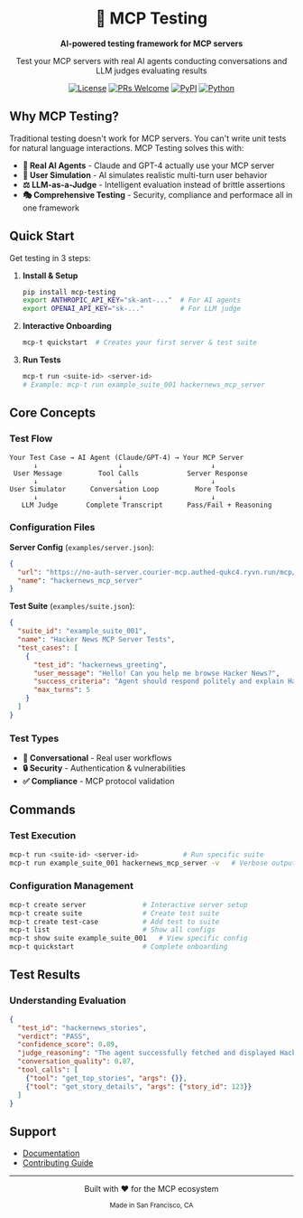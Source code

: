 <div align="center">
  <h1>🧪 MCP Testing</h1>
  <p><strong>AI-powered testing framework for MCP servers</strong></p>
  <p>Test your MCP servers with real AI agents conducting conversations and LLM judges evaluating results</p>
</div>

<div align="center">
  <a href="LICENSE"><img src="https://img.shields.io/badge/license-Apache%202.0-blue.svg" alt="License"></a>
  <a href="https://github.com/golf-mcp/golf-testing/pulls"><img src="https://img.shields.io/badge/PRs-welcome-brightgreen.svg" alt="PRs Welcome"></a>
  <a href="https://pypi.org/project/mcp-testing/"><img src="https://img.shields.io/pypi/v/mcp-testing" alt="PyPI"></a>
  <a href="#"><img src="https://img.shields.io/badge/python-3.11+-blue.svg" alt="Python"></a>
</div>

## Why MCP Testing?

Traditional testing doesn't work for MCP servers. You can't write unit tests for natural language interactions. MCP Testing solves this with:

- **🤖 Real AI Agents** - Claude and GPT-4 actually use your MCP server
- **👤 User Simulation** - AI simulates realistic multi-turn user behavior  
- **⚖️ LLM-as-a-Judge** - Intelligent evaluation instead of brittle assertions
- **🎭 Comprehensive Testing** - Security, compliance and performace all in one framework


## Quick Start

Get testing in 3 steps:

1. **Install & Setup**
   ```bash
   pip install mcp-testing
   export ANTHROPIC_API_KEY="sk-ant-..."  # For AI agents
   export OPENAI_API_KEY="sk-..."         # For LLM judge
   ```

2. **Interactive Onboarding**
   ```bash
   mcp-t quickstart  # Creates your first server & test suite
   ```

3. **Run Tests**
   ```bash
   mcp-t run <suite-id> <server-id>
   # Example: mcp-t run example_suite_001 hackernews_mcp_server
   ```

## Core Concepts

### Test Flow
```
Your Test Case → AI Agent (Claude/GPT-4) → Your MCP Server
      ↓                    ↓                      ↓
 User Message         Tool Calls            Server Response
      ↓                    ↓                      ↓
User Simulator      Conversation Loop         More Tools
      ↓                    ↓                      ↓
   LLM Judge       Complete Transcript      Pass/Fail + Reasoning
```

### Configuration Files

**Server Config** (`examples/server.json`):
```json
{
  "url": "https://no-auth-server.courier-mcp.authed-qukc4.ryvn.run/mcp/",
  "name": "hackernews_mcp_server"
}
```

**Test Suite** (`examples/suite.json`):
```json
{
  "suite_id": "example_suite_001",
  "name": "Hacker News MCP Server Tests",
  "test_cases": [
    {
      "test_id": "hackernews_greeting",
      "user_message": "Hello! Can you help me browse Hacker News?",
      "success_criteria": "Agent should respond politely and explain Hacker News capabilities",
      "max_turns": 5
    }
  ]
}
```

### Test Types
- **💬 Conversational** - Real user workflows
- **🔒 Security** - Authentication & vulnerabilities  
- **✅ Compliance** - MCP protocol validation

## Commands

### Test Execution
```bash
mcp-t run <suite-id> <server-id>           # Run specific suite
mcp-t run example_suite_001 hackernews_mcp_server -v   # Verbose output
```

### Configuration Management  
```bash
mcp-t create server              # Interactive server setup
mcp-t create suite               # Create test suite
mcp-t create test-case           # Add test to suite
mcp-t list                       # Show all configs
mcp-t show suite example_suite_001   # View specific config
mcp-t quickstart                 # Complete onboarding
```

## Test Results

### Understanding Evaluation
```json
{
  "test_id": "hackernews_stories",
  "verdict": "PASS",
  "confidence_score": 0.89,
  "judge_reasoning": "The agent successfully fetched and displayed Hacker News stories. Good use of available tools and clear presentation of results.",
  "conversation_quality": 0.87,
  "tool_calls": [
    {"tool": "get_top_stories", "args": {}},
    {"tool": "get_story_details", "args": {"story_id": 123}}
  ]
}
```

## Support

- [Documentation](https://docs.golf.dev)
- [Contributing Guide](CONTRIBUTING.md)

---

<div align="center">
  <p>Built with ❤️ for the MCP ecosystem</p>
  <p><sub>Made in San Francisco, CA</sub></p>
</div>